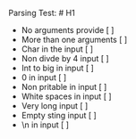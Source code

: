Parsing Test: # H1
- No arguments provide [ ]
- More than one arguments [ ]
- Char in the input [ ] 
- Non divde by 4 input [ ]
- Int to big in input [ ]
- 0 in input [ ]
- Non pritable in input [ ]
- White spaces in input [ ]
- Very long input [ ]
- Empty sting input [ ]
- \n in input [ ]
